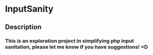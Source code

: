 # InputSanity

## Description
### This is an exploration project in simplifying php input sanitation, please let me know if you have suggestions! =D
